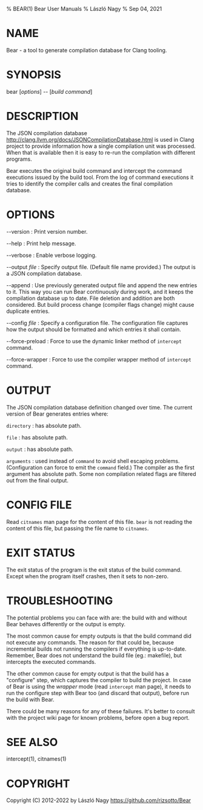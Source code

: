 % BEAR(1) Bear User Manuals
% László Nagy
% Sep 04, 2021

# NAME

Bear - a tool to generate compilation database for Clang tooling.

# SYNOPSIS

bear [*options*] \-\- [*build command*]

# DESCRIPTION

The JSON compilation database
<http://clang.llvm.org/docs/JSONCompilationDatabase.html> is used in
Clang project to provide information how a single compilation unit
was processed. When that is available then it is easy to re-run the
compilation with different programs.

Bear executes the original build command and intercept the command
executions issued by the build tool. From the log of command executions
it tries to identify the compiler calls and creates the final
compilation database.

# OPTIONS

\--version
:   Print version number.

\--help
:   Print help message.

\--verbose
:   Enable verbose logging.

\--output *file*
:   Specify output file. (Default file name provided.) The output is
    a JSON compilation database.

\--append
:   Use previously generated output file and append the new entries to it.
	This way you can run Bear continuously during work, and it keeps the
	compilation database up to date. File deletion and addition are both
	considered. But build process change (compiler flags change) might
	cause duplicate entries.

\--config *file*
:   Specify a configuration file. The configuration file captures how
    the output should be formatted and which entries it shall contain.

\--force-preload
:   Force to use the dynamic linker method of `intercept` command.

\--force-wrapper
:   Force to use the compiler wrapper method of `intercept` command.

# OUTPUT

The JSON compilation database definition changed over time. The current
version of Bear generates entries where:

`directory`
:	has absolute path.

`file`
:	has absolute path.

`output`
:   has absolute path.

`arguments`
:   used instead of `command` to avoid shell escaping problems. (Configuration
    can force to emit the `command` field.) The compiler as the first argument
    has absolute path. Some non compilation related flags are filtered out from
    the final output.

# CONFIG FILE

Read `citnames` man page for the content of this file. `bear` is not reading
the content of this file, but passing the file name to `citnames`.

# EXIT STATUS

The exit status of the program is the exit status of the build command.
Except when the program itself crashes, then it sets to non-zero.

# TROUBLESHOOTING

The potential problems you can face with are: the build with and without Bear
behaves differently or the output is empty.

The most common cause for empty outputs is that the build command did not
execute any commands. The reason for that could be, because incremental builds
not running the compilers if everything is up-to-date. Remember, Bear does not
understand the build file (eg.: makefile), but intercepts the executed
commands.

The other common cause for empty output is that the build has a "configure"
step, which captures the compiler to build the project. In case of Bear is
using the _wrapper_ mode (read `intercept` man page), it needs to run the
configure step with Bear too (and discard that output), before run the build
with Bear.

There could be many reasons for any of these failures. It's better to consult
with the project wiki page for known problems, before open a bug report.

# SEE ALSO

intercept(1), citnames(1)

# COPYRIGHT

Copyright (C) 2012-2022 by László Nagy
<https://github.com/rizsotto/Bear>
